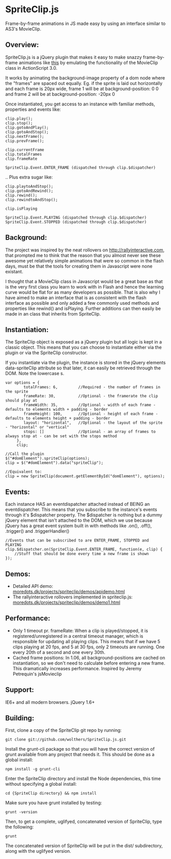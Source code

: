 SpriteClip.js
====

Frame-by-frame animations in JS made easy by using an interface similar to AS3's MovieClip.


Overview:
-------------
SpriteClip.js is a jQuery plugin that makes it easy to make snazzy frame-by-frame animations like <a href="http://moredots.dk/projects/spriteclip/demos/demo1.html" target="_blank">this</a> by emulating the functionality of the MovieClip class in ActionScript 3.0.

It works by animating the background-image property of a dom node where the "frames" are spaced out equally. Eg. if the sprite is laid out horizontally and each frame is 20px wide, frame 1 will be at background-position: 0 0 and frame 2 will be at background-position: -20px 0

Once instantiated, you get access to an instance with familiar methods, properties and events like:

	clip.play();
	clip.stop();
	clip.gotoAndPlay();
	clip.gotoAndStop();
	clip.nextFrame();
	clip.prevFrame();

	clip.currentFrame
	clip.totalFrames
	clip.frameRate

	SpriteClip.Event.ENTER_FRAME (dispatched through clip.$dispatcher)

.. Plus extra sugar like:
	
	clip.playtoAndStop();
	clip.gotoAndRewind();
	clip.rewind();
	clip.rewindtoAndStop();

	clip.isPlaying

	SpriteClip.Event.PLAYING (dispatched through clip.$dispatcher)
	SpriteClip.Event.STOPPED (dispatched through clip.$dispatcher)


Background:
-------------
The project was inspired by the neat rollovers on <a href="http://rallyinteractive.com" target="_blank">http://rallyinteractive.com</a>, that prompted me to think that the reason that you almost never see these awesome yet relatively simple animations that were so common in the flash days, must be that the tools for creating them in Javascript were none existant.

I thought that a MovieClip class in Javascript would be a great base as that is the very first class you learn to work with in Flash and hence the learning curve would be flat for as many developers as possible. That is also why I have aimed to make an interface that is as consistent with the flash interface as possible and only added a few commonly used methods and properties like rewind() and isPlaying. Further additions can then easily be made in an class that inherits from SpriteClip.


Instantiation:
-----------
The SpriteClip object is exposed as a jQuery plugin but all logic is kept in a classic object. This means that you can choose to instantiate either via the plugin or via the SpriteClip constructor. 

If you instantiate via the plugin, the instance is stored in the jQuery elements data-spriteClip attribute so that later, it can easily be retrieved through the DOM. Note the lowercase s.

	var options = {
	        totalFrames: 6, 		//Required - the number of frames in the sprite
	        frameRate: 30, 			//Optional - the framerate the clip should play at
	        frameWidth: 35, 		//Optional - width of each frame - defaults to elements width + padding - border
	        frameHeight: 100, 		//Optional - height of each frame - defaults to elements height + padding - border
	        layout: "horizontal", 	//Optional - the layout of the sprite - "horizontal" or "vertical"
	        stops: [] 				//Optional - an array of frames to always stop at - can be set with the stops method
	     },
	     clip;
	 
	//Call the plugin
	$("#domElement").spriteClip(options);
	clip = $("#domElement").data("spriteClip");
	 
	//Equivalent to:
	clip = new SpriteClip(document.getElementById("domElement"), options);


Events:
-----------
Each instance HAS an eventdispatcher attached instead of BEING an eventdispatcher. This means that you subscribe to the instance's events through it's $dispatcher property. The $dispatcher is nothing but a dummy jQuery element that isn't attached to the DOM, which we use because jQuery has a great event system built in with methods like .on(), .off(), .trigger() and .triggerHandler() 
	
	//Events that can be subscribed to are ENTER_FRAME, STOPPED and PLAYING
	clip.$dispatcher.on(SpriteClip.Event.ENTER_FRAME, function(e, clip) {
		//Stuff that should be done every time a new frame is shown
	});



Demos:
-----------
- Detailed API demo: <a href="http://moredots.dk/projects/spriteclip/demos/apidemo.html" target="_blank">moredots.dk/projects/spriteclip/demos/apidemo.html</a>
- The rallyinteractive rollovers implemented in spriteclip.js: <a href="http://moredots.dk/projects/spriteclip/demos/demo1.html" target="_blank">moredots.dk/projects/spriteclip/demos/demo1.html</a>



Performance:
-----------
- Only 1 timeout pr. frameRate:
When a clip is played/stopped, it is registered/unregistered in a central timeout manager, which is responsible for updating all playing clips. This means that if we have 5 clips playing at 20 fps, and 5 at 30 fps, only 2 timeouts are running. One every 20th of a second and one every 30th.
- Cached frame positions:
In 1.06, all background-positions are cached on instantiation, so we don't need to calculate before entering a new frame. This dramatically increases performance. Inspired by Jeremy Petrequin's jsMovieclip



Support:
-----------
IE6+ and all modern browsers.
jQuery 1.6+


Building:
-----------
First, clone a copy of the SpriteClip git repo by running:

	git clone git://github.com/wolthers/SpriteClip.js.git

Install the grunt-cli package so that you will have the correct version of grunt available from any project that needs it. This should be done as a global install:

	npm install -g grunt-cli

Enter the SpriteClip directory and install the Node dependencies, this time without specifying a global install:

	cd {SpriteClip directory} && npm install

Make sure you have grunt installed by testing:

	grunt -version

Then, to get a complete, uglifyed, concatenated version of SpriteClip, type the following:

	grunt

The concatenated version of SpriteClip will be put in the dist/ subdirectory, along with the uglifyed version.
